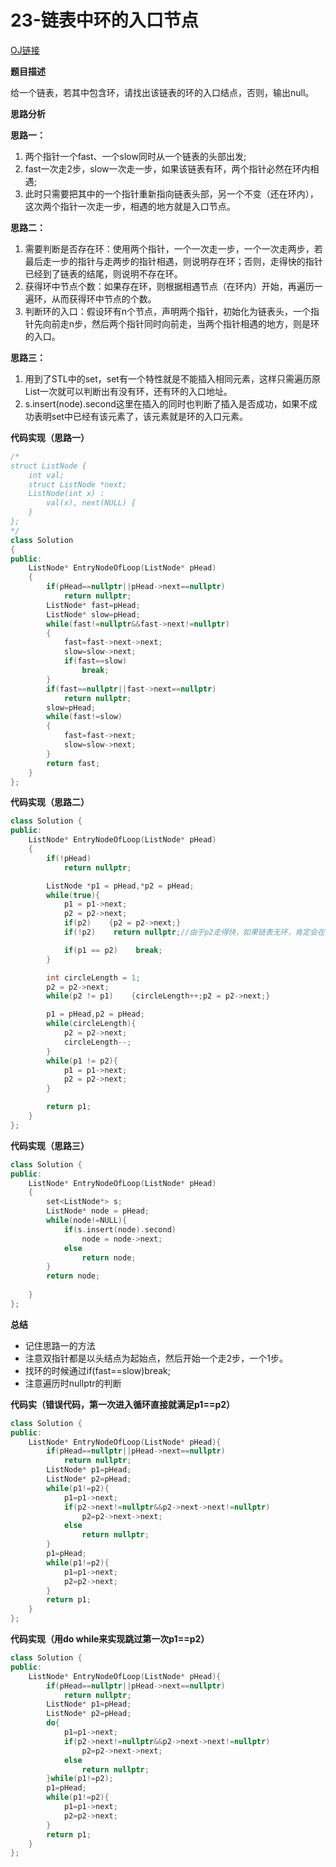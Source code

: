 # 23-链表中环的入口节点

[OJ链接](https://www.nowcoder.com/practice/253d2c59ec3e4bc68da16833f79a38e4?tpId=13&tqId=11208&tPage=3&rp=1&ru=%2Fta%2Fcoding-interviews&qru=%2Fta%2Fcoding-interviews%2Fquestion-ranking)

**题目描述**

给一个链表，若其中包含环，请找出该链表的环的入口结点，否则，输出null。

**思路分析**

**思路一：** 

1. 两个指针一个fast、一个slow同时从一个链表的头部出发;
2. fast一次走2步，slow一次走一步，如果该链表有环，两个指针必然在环内相遇;
3. 此时只需要把其中的一个指针重新指向链表头部，另一个不变（还在环内），这次两个指针一次走一步，相遇的地方就是入口节点。

**思路二：** 

1. 需要判断是否存在环：使用两个指针，一个一次走一步，一个一次走两步，若最后走一步的指针与走两步的指针相遇，则说明存在环；否则，走得快的指针已经到了链表的结尾，则说明不存在环。
2. 获得环中节点个数：如果存在环，则根据相遇节点（在环内）开始，再遍历一遍环，从而获得环中节点的个数。
3. 判断环的入口：假设环有n个节点，声明两个指针，初始化为链表头，一个指针先向前走n步，然后两个指针同时向前走，当两个指针相遇的地方，则是环的入口。

**思路三：** 

1. 用到了STL中的set，set有一个特性就是不能插入相同元素，这样只需遍历原List一次就可以判断出有没有环，还有环的入口地址。
2. s.insert(node).second这里在插入的同时也判断了插入是否成功，如果不成功表明set中已经有该元素了，该元素就是环的入口元素。

**代码实现（思路一）**

```c++
/*
struct ListNode {
    int val;
    struct ListNode *next;
    ListNode(int x) :
        val(x), next(NULL) {
    }
};
*/
class Solution 
{
public:
    ListNode* EntryNodeOfLoop(ListNode* pHead)
    {
        if(pHead==nullptr||pHead->next==nullptr)
            return nullptr;
        ListNode* fast=pHead;
        ListNode* slow=pHead;
        while(fast!=nullptr&&fast->next!=nullptr)
        {
            fast=fast->next->next;
            slow=slow->next;
            if(fast==slow)
                break;
        }
        if(fast==nullptr||fast->next==nullptr)
            return nullptr;
        slow=pHead;
        while(fast!=slow)
        {
            fast=fast->next;
            slow=slow->next;
        }
        return fast;
    }
};
```

**代码实现（思路二）**

```c++
class Solution {
public:
    ListNode* EntryNodeOfLoop(ListNode* pHead)
    {
        if(!pHead)
            return nullptr;

        ListNode *p1 = pHead,*p2 = pHead;
        while(true){
            p1 = p1->next;
            p2 = p2->next;
            if(p2)    {p2 = p2->next;}
            if(!p2)    return nullptr;//由于p2走得快，如果链表无环，肯定会在这里返回

            if(p1 == p2)    break;
        }

        int circleLength = 1;
        p2 = p2->next;
        while(p2 != p1)    {circleLength++;p2 = p2->next;}

        p1 = pHead,p2 = pHead;
        while(circleLength){
            p2 = p2->next;
            circleLength--;
        }
        while(p1 != p2){
            p1 = p1->next;
            p2 = p2->next;
        }

        return p1;
    }
};
```

**代码实现（思路三）**

```c++
class Solution {
public:
    ListNode* EntryNodeOfLoop(ListNode* pHead)
    {
        set<ListNode*> s;
        ListNode* node = pHead;
        while(node!=NULL){
            if(s.insert(node).second)
                node = node->next;
            else
                return node;
        }
        return node;
         
    }
};
```

**总结**

* 记住思路一的方法
* 注意双指针都是以头结点为起始点，然后开始一个走2步，一个1步。
* 找环的时候通过if(fast==slow)break;
* 注意遍历时nullptr的判断

**代码实（错误代码，第一次进入循环直接就满足p1==p2）**

```c++
class Solution {
public:
    ListNode* EntryNodeOfLoop(ListNode* pHead){
        if(pHead==nullptr||pHead->next==nullptr)
            return nullptr;
        ListNode* p1=pHead;
        ListNode* p2=pHead;
        while(p1!=p2){
            p1=p1->next;
            if(p2->next!=nullptr&&p2->next->next!=nullptr)
                p2=p2->next->next;
            else
                return nullptr;
        }
        p1=pHead;
        while(p1!=p2){
            p1=p1->next;
            p2=p2->next;
        }
        return p1;
    }
};
```


**代码实现（用do while来实现跳过第一次p1==p2）**

```c++
class Solution {
public:
    ListNode* EntryNodeOfLoop(ListNode* pHead){
        if(pHead==nullptr||pHead->next==nullptr)
            return nullptr;
        ListNode* p1=pHead;
        ListNode* p2=pHead;
        do{
            p1=p1->next;
            if(p2->next!=nullptr&&p2->next->next!=nullptr)
                p2=p2->next->next;
            else
                return nullptr;
        }while(p1!=p2);
        p1=pHead;
        while(p1!=p2){
            p1=p1->next;
            p2=p2->next;
        }
        return p1;
    }
};
```
